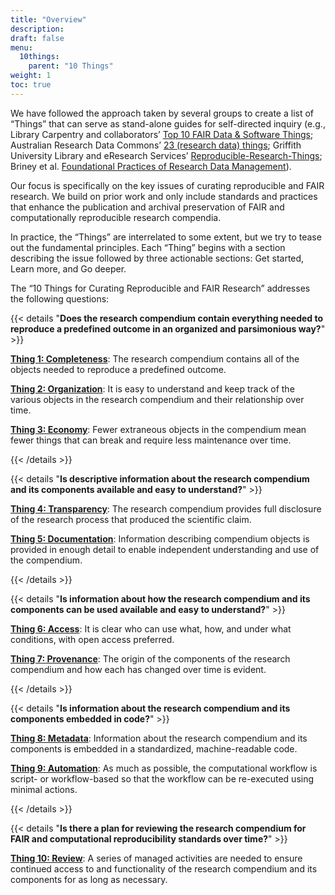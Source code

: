 ```yaml
---
title: "Overview"
description:
draft: false
menu:
  10things:
    parent: "10 Things"
weight: 1
toc: true
---
```

We have followed the approach taken by several groups to create a list of “Things” that can serve as stand-alone guides for self-directed inquiry (e.g., Library Carpentry and collaborators’ [Top 10 FAIR Data & Software Things](https://librarycarpentry.org/Top-10-FAIR/); Australian Research Data Commons’ [23 (research data) things](https://au-research.github.io/ARDC-23-things/); Griffith University Library and eResearch Services’ [Reproducible-Research-Things](https://guereslib.github.io/Reproducible-Research-Things/); Briney et al. [Foundational Practices of Research Data Management](https://doi.org/10.3897/rio.6.e56508)).

Our focus is specifically on the key issues of curating reproducible and FAIR research. We build on prior work and only include standards and practices that enhance the publication and archival preservation of FAIR and computationally reproducible research compendia.

In practice, the “Things” are interrelated to some extent, but we try to tease out the fundamental principles. Each “Thing” begins with a section describing the issue followed by three actionable sections: Get started, Learn more, and Go deeper.

The “10 Things for Curating Reproducible and FAIR Research” addresses the following questions:

{{< details "**Does the research compendium contain everything needed to reproduce a predefined outcome in an organized and parsimonious way?**" >}}

[**Thing 1: Completeness**](10things/thing01): The research compendium contains all of the objects needed to reproduce a predefined outcome.

[**Thing 2: Organization**](10things/thing02): It is easy to understand and keep track of the various objects in the research compendium and their relationship over time.

[**Thing 3: Economy**](10things/thing03): Fewer extraneous objects in the compendium mean fewer things that can break and require less maintenance over time.

{{< /details >}}

{{< details "**Is descriptive information about the research compendium and its components available and easy to understand?**" >}}

[**Thing 4: Transparency**](10things/thing04): The research compendium provides full disclosure of the research process that produced the scientific claim.

[**Thing 5: Documentation**](10things/thing05): Information describing compendium objects is provided in enough detail to enable independent understanding and use of the compendium.

{{< /details >}}

{{< details "**Is information about how the research compendium and its components can be used available and easy to understand?**" >}}

[**Thing 6: Access**](10things/thing06): It is clear who can use what, how, and under what conditions, with open access preferred.

[**Thing 7: Provenance**](10things/thing07): The origin of the components of the research compendium and how each has changed over time is evident.

{{< /details >}}

{{< details "**Is information about the research compendium and its components embedded in code?**" >}}

[**Thing 8: Metadata**](10things/thing08): Information about the research compendium and its components is embedded in a standardized, machine-readable code.

[**Thing 9: Automation**](10things/thing09): As much as possible, the computational workflow is script- or workflow-based so that the workflow can be re-executed using minimal actions.

{{< /details >}}

{{< details "**Is there a plan for reviewing the research compendium for FAIR and computational reproducibility standards over time?**" >}}

[**Thing 10: Review**](10things/thing10): A series of managed activities are needed to ensure continued access to and functionality of the research compendium and its components for as long as necessary.
